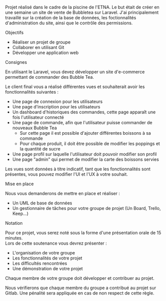 Projet réalisé dans le cadre de la piscine de l'ETNA. Le but était de créer en une semaine un site de vente de Bubbletea sur Laravel.
J'ai principalement travaillé sur la création de la base de données, les foctionnalités d'administration du site, ainsi que le contrôle des permissions.


<html>
<body>
</div><div class="panel-heading panel-objective">Objectifs</div><div class="panel-body"><ul>
<li>Réaliser un projet de groupe</li>
<li>Collaborer en utilisant Git</li>
<li>Développer une application web</li>
</ul>
</div><div class="panel-heading panel-project">Consignes</div><div class="panel-body"><p>En utilisant le Laravel, vous devez développer un site d'e-commerce permettant de commander des Bubble Tea.</p>
<p>Le client final vous a réalisé différentes vues et souhaiterait avoir les fonctionnalités suivantes :</p>
<ul>
<li>Une page de connexion pour les utilisateurs</li>
<li>Une page d'inscription pour les utilisateurs</li>
<li>Un dashboard d'historiques des commandes, cette page apparaît une fois l'utilisateur connecté</li>
<li>Une page de commande, afin que l'utilisateur puisse commander de nouveaux Bubble Tea<ul>
<li>Sur cette page il est possible d'ajouter différentes boissons à sa commande</li>
<li>Pour chaque produit, il doit être possible de modifier les poppings et la quantité de sucre</li>
</ul>
</li>
<li>Une page profil sur laquelle l'utilisateur doit pouvoir modifier son profil</li>
<li>Une page "admin" qui permet de modifier la carte des boissons servies</li>
</ul>
<p>Les vues sont données à titre indicatif, tant que les fonctionnalités sont présentes, vous pouvez modifier l'UI et l'UX à votre souhait.</p>
<div class="panel-heading panel-project">Mise en place</div><div class="panel-body"><p>Nous vous demanderons de mettre en place et réaliser :</p>
<ul>
<li>Un UML de base de données</li>
<li>Un gestionnaire de tâches pour votre groupe de projet (Un Board, Trello, Keep...)</li>
</ul>
</div><div class="panel-heading panel-info">Notation</div><div class="panel-body"><p>Pour ce projet, vous serez noté sous la forme d'une présentation orale de 15 minutes.<br>Lors de cette soutenance vous devrez présenter :</p>
<ul>
<li>L'organisation de votre groupe</li>
<li>Les fonctionnalités de votre projet</li>
<li>Les difficultés rencontrées</li>
<li>Une démonstration de votre projet</li>
</ul>
<p>Chaque membre de votre groupe doit développer et contribuer au projet.</p>
<p>Nous vérifierons que chaque membre du groupe a contribué au projet sur  Gitlab. Une pénalité sera appliquée en cas de non respect de cette règle.</p>
</div></div></body></html>